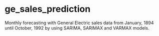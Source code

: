 # ge_sales_prediction
Monthly forecasting with General Electric sales data from January, 1894  until October, 1992 by using SARIMA, SARIMAX and VARMAX models.

